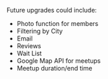 
Future upgrades could include:
- Photo function for members
- Filtering by City
- Email
- Reviews
- Wait List
- Google Map API for meetups
- Meetup duration/end time